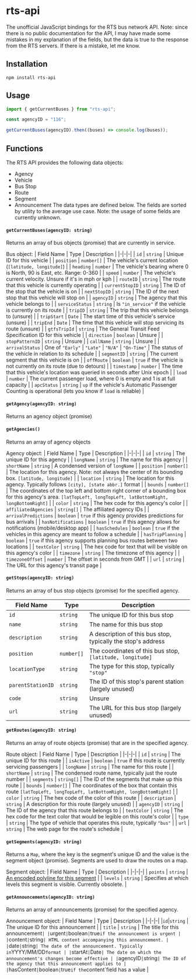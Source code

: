 # rts-api

The unofficial JavaScript bindings for the RTS bus network API.
Note: since there is no public documentation for the API, I may have made some mistakes in my explanation of the fields, but the data is true to the response from the RTS servers. If there is a mistake, let me know.

## Installation

```
npm install rts-api
```

## Usage

```javascript
import { getCurrentBuses } from "rts-api";

const agencyID = "116";

getCurrentBuses(agencyID).then((buses) => console.log(buses));
```

## Functions

The RTS API provides the following data objects:

-   Agency
-   Vehicle
-   Bus Stop
-   Route
-   Segment
-   Announcement
    The data types are defined below. The fields are sorted by utility to the average use case. Note: the usage of some fields are currently unknown.

#### `getCurrentBuses(agencyID: string)`

Returns an array of bus objects (promise) that are currently in service.

Bus object:
| Field Name | Type | Description |
|-|-|-|
| `id` | `string` | Unique ID for this vehicle |
| `position` | `number[]` | The vehicle's current location (`[latitude, longitude]`) |
| `heading` | `number` | The vehicle's bearing where 0 is North, 90 is East, etc. Range: 0-360 |
| `speed` | `number` | The vehicle's current velocity. Unsure if it's in mph or kph |
| `routeID` | `string` | The route that this vehicle is currently operating |
| `currentStopID` | `string` | The ID of the stop that the vehicle is on |
| `nextStopID` | `string` | The ID of the next stop that this vehicle will stop on |
| `agencyID` | `string` | The agency that this vehicle belongs to |
| `serviceStatus` | `string` | Is `"in_service"` if the vehicle is currently on its route |
| `tripID` | `string` | The trip that this vehicle belongs to (unsure) |
| `tripStart` | `Date` | The start time of this vehicle's service (unsure) |
| `tripEnd` | `Date` | The time that this vehicle will stop servicing its route (unsure) |
| `gtfsTripId` | `string` | The General Transit Feed Specification ID for this vehicle |
| `direction` | `boolean` | Unsure |
| `stopPatternID` | `string` | Unsure |
| `callName` | `string` | Unsure |
| `arrivalStatus` | One of `"Early"` \| `"Late"` \| `"N/A"` \| `"On-Time"` | The status of the vehicle in relation to its schedule |
| `segmentID` | `string` | The current segment that this vehicle is on |
| `offRoute` | `boolean` | `true` if the vehicle is not currently on its route (due to detours) |
| `timestamp` | `number` | The time that this vehicle's location was queried in seconds after Unix epoch |
| `load` | `number` | The current passenger load, where 0 is empty and 1 is at full capacity |
| `apcStatus` | `string` | `up` if the vehicle's Automatic Passenger Counting is operational (lets you know if `load` is reliable) |

#### `getAgency(agencyID: string)`

Returns an agency object (promise)

#### `getAgencies()`

Returns an array of agency objects

Agency object:
| Field Name | Type | Description |
|-|-|-|
| `id` | `string` | The unique ID for this agency |
| `longName` | `string` | The name for this agency |
| `shortName` | `string` | A condensed version of `longName` |
| `position` | `number[]` | The location for this agency. Note: not always the center of its bounding box. `[latitude, longitude]` |
| `location` | `string` | The location for this agency. Typically follows `[city], [state abbr.]` format |
| `bounds` | `number[]` | The coordinates of the top left and bottom right corner of a bounding box for this agency's area. `[latTopLeft, longTopLeft, latBottomRight, longBottomRight]` |
| `color` | `string` | The hex code for this agency's color |
| `affiliatedAgencies` | `string[]` | The affiliated agency IDs |
| `arrivalPredictions` | `boolean` | `true` if this agency provides predictions for bus arrivals |
| `hasNotifications` | `boolean` | `true` if this agency allows for notifications (mobile/desktop app) |
| `hasSchedules` | `boolean` | `true` if the vehicles in this agency are meant to follow a schedule |
| `hasTripPlanning` | `boolean` | `true` if this agency supports planning bus routes between two locations |
| `textColor` | `string` | The hex code for text that will be visible on this agency's color |
| `timezone` | `string` | The timezone of this agency |
| `timezoneOffset` | `number` | The offset in seconds from GMT |
| `url` | `string` | The URL for this agency's transit page |

#### `getStops(agencyID: string)`

Returns an array of bus stop objects (promise) for the specified agency.

| Field Name        | Type       | Description                                                  |
| ----------------- | ---------- | ------------------------------------------------------------ |
| `id`              | `string`   | The unique ID for this bus stop                              |
| `name`            | `string`   | The name for this bus stop                                   |
| `description`     | `string`   | A description of this bus stop, typically the stop's address |
| `position`        | `number[]` | The coordinates of this bus stop, `[latitude, longitude]`    |
| `locationType`    | `string`   | The type for this stop, typically `"stop"`                   |
| `parentStationID` | `string`   | The ID of this stop's parent station (largely unused)        |
| `code`            | `string`   | Unsure                                                       |
| `url`             | `string`   | The URL for this bus stop (largely unused)                   |

#### `getRoutes(agencyID: string)`

Returns an array of route objects (promise) that are in the specified agency.

Route object:
| Field Name | Type | Description |
|-|-|-|
| `id` | `string` | The unique ID for this route |
| `isActive` | `boolean` | `true` if this route is currently servicing passengers |
| `longName` | `string` | The name for this route |
| `shortName` | `string` | The condensed route name, typically just the route number |
| `segments` | `string[]` | The ID of the segments that make up this route |
| `bounds` | `number[]` | The coordinates of the box that contain this route `[latTopLeft, longTopLeft, latBottomRight, longBottomRight]` |
| `color` | `string` | The hex code of the color of this route |
| `description` | `string` | A description for this route (largely unused) |
| `agencyID` | `string` | The ID of the agency that this route belongs to |
| `textColor` | `string` | The hex code for the text color that would be legible on this route's color |
| `type` | `string` | The type of vehicle that operates this route, typically `"bus"` |
| `url` | `string` | The web page for the route's schedule |

#### `getSegments(agencyID: string)`

Returns a `Map`, where the key is the segment's unique ID and the value is the segment object (promise).
Segments are used to draw the routes on a map.

Segment object:
| Field Name | Type | Description |
|-|-|-|
| `points` | `string` | [An encoded polyline for this segment](https://developers.google.com/maps/documentation/utilities/polylinealgorithm) |
| `levels` | `string` | Specifies at which levels this segment is visible. Currently obsolete. |

#### `getAnnouncements(agencyID: string)`

Returns an array of announcements (promise) for the specified agency.

Announcement object:
| Field Name | Type | Description |
|-|-|-|
|`id`|`string` | The unique ID for this announcement |
| `title` | `string` | The title for this announcement`| |`urgent`|`boolean`|`true`if the announcement is urgent | |`content`|`string`| HTML content accompanying this announcement. | |`date`|`string`| The date of the announcement. Typically in`YYYY/MM/DD`format | |`startAt`|`Date`| The date on which the announcement's changes become effective | |`agencyID`|`string`| The ID of the agency that this announcement applies to | |`hasContent`|`boolean`|`true`if the`content`field has a value |
